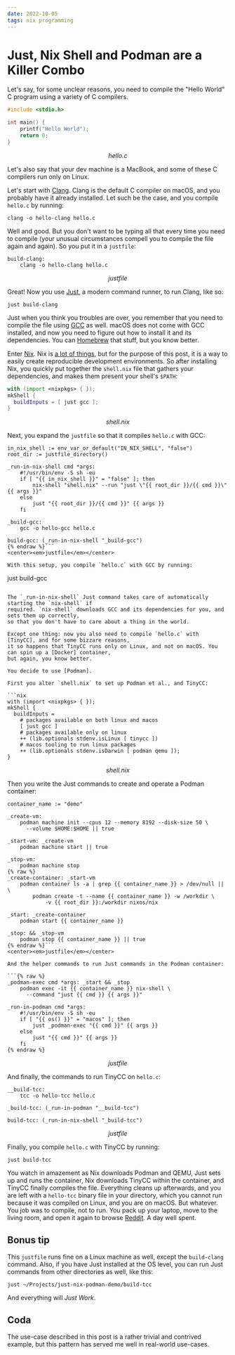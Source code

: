 ```yaml
---
date: 2022-10-05
tags: nix programming
---
```


# Just, Nix Shell and Podman are a Killer Combo

Let's say, for some unclear reasons, you need to compile the "Hello World" C program using a
variety of C compilers.

```c
#include <stdio.h>

int main() {
    printf("Hello World");
    return 0;
}
```
<center><em>hello.c</em></center>

Let's also say that your dev machine is a MacBook, and some of these C compilers run only on Linux.

Let's start with [Clang]. Clang is the default C compiler on macOS, and you probably have it already
installed. Let such be the case, and you compile `hello.c` by running:

```
clang -o hello-clang hello.c
```

Well and good. But you don't want to be typing all that every time you need to compile (your unusual
circumstances compell you to compile the file again and again). So you put it in a `justfile`:

```
build-clang:
    clang -o hello-clang hello.c
```
<center><em>justfile</em></center>

Great! Now you use [Just], a modern command runner, to run Clang, like so:

```
just build-clang
```

Just when you think you troubles are over, you remember that you need to compile the file using
[GCC] as well. macOS does not come with GCC installed, and now you need to figure out how to install
it and its dependencies. You can [Homebrew] that stuff, but you know better.

Enter [Nix]. Nix is [a lot of things], but for the purpose of this post, it is a way to easily create
reproducible development environments. So after installing Nix, you quickly put together the `shell.nix` file that
gathers your dependencies, and makes them present your shell's `$PATH`:

```nix
with (import <nixpkgs> { });
mkShell {
  buildInputs = [ just gcc ];
}
```
<center><em>shell.nix</em></center>

Next, you expand the `justfile` so that it compiles `hello.c` with GCC:

```{% raw %}
in_nix_shell := env_var_or_default("IN_NIX_SHELL", "false")
root_dir := justfile_directory()

_run-in-nix-shell cmd *args:
    #!/usr/bin/env -S sh -eu
    if [ "{{ in_nix_shell }}" = "false" ]; then
        nix-shell "shell.nix" --run "just \"{{ root_dir }}/{{ cmd }}\" {{ args }}"
    else
        just "{{ root_dir }}/{{ cmd }}" {{ args }}
    fi

_build-gcc:
    gcc -o hello-gcc hello.c

build-gcc: (_run-in-nix-shell "_build-gcc")
{% endraw %}```
<center><em>justfile</em></center>

With this setup, you compile `hello.c` with GCC by running:

```
just build-gcc
```

The `_run-in-nix-shell` Just command takes care of automatically starting the `nix-shell` if
required. `nix-shell` downloads GCC and its dependencies for you, and sets them up correctly,
so that you don't have to care about a thing in the world.

Except one thing: now you also need to compile `hello.c` with [TinyCC], and for some bizzare reasons,
it so happens that TinyCC runs only on Linux, and not on macOS. You can spin up a [Docker] container,
but again, you know better.

You decide to use [Podman].

First you alter `shell.nix` to set up Podman et al., and TinyCC:

```nix
with (import <nixpkgs> { });
mkShell {
  buildInputs =
    # packages available on both linux and macos
    [ just gcc ]
    # packages available only on linux
    ++ (lib.optionals stdenv.isLinux [ tinycc ])
    # macos tooling to run linux packages
    ++ (lib.optionals stdenv.isDarwin [ podman qemu ]);
}
```
<center><em>shell.nix</em></center>

Then you write the Just commands to create and operate a Podman container:

```
container_name := "demo"

_create-vm:
    podman machine init --cpus 12 --memory 8192 --disk-size 50 \
      --volume $HOME:$HOME || true

_start-vm: _create-vm
    podman machine start || true

_stop-vm:
    podman machine stop
{% raw %}
_create-container: _start-vm
    podman container ls -a | grep {{ container_name }} > /dev/null || \
        podman create -t --name {{ container_name }} -w /workdir \
            -v {{ root_dir }}:/workdir nixos/nix

_start: _create-container
    podman start {{ container_name }}

_stop: && _stop-vm
    podman stop {{ container_name }} || true
{% endraw %}```
<center><em>justfile</em></center>

And the helper commands to run Just commands in the Podman container:

```{% raw %}
_podman-exec cmd *args: _start && _stop
    podman exec -it {{ container_name }} nix-shell \
      --command "just {{ cmd }} {{ args }}"

_run-in-podman cmd *args:
    #!/usr/bin/env -S sh -eu
    if [ "{{ os() }}" = "macos" ]; then
        just _podman-exec "{{ cmd }}" {{ args }}
    else
        just "{{ cmd }}" {{ args }}
    fi
{% endraw %}
```
<center><em>justfile</em></center>

And finally, the commands to run TinyCC on `hello.c`:

```
__build-tcc:
    tcc -o hello-tcc hello.c

_build-tcc: (_run-in-podman "__build-tcc")

build-tcc: (_run-in-nix-shell "_build-tcc")
```
<center><em>justfile</em></center>

Finally, you compile `hello.c` with TinyCC by running:

```
just build-tcc
```

You watch in amazement as Nix downloads Podman and QEMU, Just sets up and runs the container, Nix downloads
TinyCC within the container, and TinyCC finally compiles the file. Everything cleans up afterwards,
and you are left with a `hello-tcc` binary file in your directory, which you cannot run because it was
compiled on Linux, and you are on macOS. But whatever. You job was to compile, not to run. You pack
up your laptop, move to the living room, and open it again to browse [Reddit]. A day well spent.

## Bonus tip

This `justfile` runs fine on a Linux machine as well, except the `build-clang` command. Also, if
you have Just installed at the OS level, you can run Just commands from other directories as well, like this:

```
just ~/Projects/just-nix-podman-demo/build-tcc
```

And everything will _Just Work_.

## Coda

The use-case described in this post is a rather trivial and contrived example, but this pattern has
served me well in real-world use-cases.

[Clang]: https://clang.llvm.org/
[Just]: https://just.systems/
[GCC]: https://gcc.gnu.org/
[Homebrew]: https://brew.sh/
[Nix]: https://nixos.org/
[a lot of things]: https://web.archive.org/web/3/https://www.haskellforall.com/2022/08/stop-calling-everything-nix.html
[TinyCC]: https://repo.or.cz/tinycc.git
[Docker]: https://www.docker.com/
[Podman]: https://podman.io/
[Reddit]: https://www.reddit.com/r/ProgrammerAnimemes/
